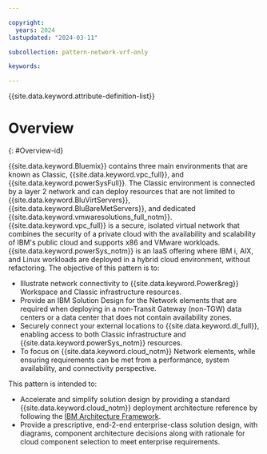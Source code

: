 ```yaml
---

copyright:
  years: 2024
lastupdated: "2024-03-11"

subcollection: pattern-network-vrf-only

keywords:

---
```


{{site.data.keyword.attribute-definition-list}}

# Overview
{: #Overview-id}

 {{site.data.keyword.Bluemix}} contains three main environments that are known as Classic, {{site.data.keyword.vpc_full}}, and {{site.data.keyword.powerSysFull}}. The Classic environment is connected by a layer 2 network and can deploy resources that are not limited to {{site.data.keyword.BluVirtServers}}, {{site.data.keyword.BluBareMetServers}}, and dedicated {{site.data.keyword.vmwaresolutions_full_notm}}. {{site.data.keyword.vpc_full}}  is a secure, isolated virtual network that combines the security of a private cloud with the availability and scalability of IBM's public cloud and supports x86 and VMware workloads. {{site.data.keyword.powerSys_notm}} is an IaaS offering where IBM i, AIX, and Linux workloads are deployed in a hybrid cloud environment, without refactoring. The objective of this pattern is to:

-   Illustrate network connectivity to {{site.data.keyword.Power&reg}} Workspace and Classic infrastructure resources.
-   Provide an IBM Solution Design for the Network elements that are required when deploying in a non-Transit Gateway (non-TGW) data centers or a data center that does not contain availability zones.
-   Securely connect your external locations to {{site.data.keyword.dl_full}}, enabling access to both Classic infrastructure and {{site.data.keyword.powerSys_notm}} resources.
-   To focus on {{site.data.keyword.cloud_notm}} Network elements, while ensuring requirements can be met from a performance, system availability, and connectivity perspective.

This pattern is intended to:

-   Accelerate and simplify solution design by providing a standard  {{site.data.keyword.cloud_notm}} deployment architecture reference by following the [IBM Architecture Framework](/docs/architecture-framework).
-   Provide a prescriptive, end-2-end enterprise-class solution design, with diagrams, component architecture decisions along with rationale for cloud component selection to meet enterprise requirements.
